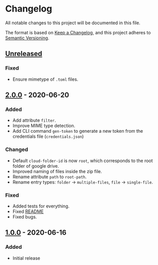 # Changelog

All notable changes to this project will be documented in this file.

The format is based on [Keep a Changelog](https://keepachangelog.com/en/1.0.0/),
and this project adheres to [Semantic Versioning](https://semver.org/spec/v2.0.0.html).

## [Unreleased]

### Fixed

- Ensure mimetype of `.toml` files.

## [2.0.0] - 2020-06-20

### Added

- Add attribute `filter`.
- Improve MIME type detection.
- Add CLI command `gen-token` to generate a new token from the credentials file (`credentials.json`)

### Changed

- Default `cloud-folder-id` is now `root`, which corresponds to the root folder of google drive.
- Improved naming of files inside the zip file.
- Rename attribute `path` to `root-path`.
- Rename entry types: `folder` → `multiple-files`, `file` → `single-file`.

### Fixed

- Added tests for everything.
- Fixed [README](README.md)
- Fixed bugs.

## [1.0.0] - 2020-06-16

### Added

- Initial release

[unreleased]: https://github.com/sralloza/backup-to-cloud/compare/v2.0.0...HEAD
[2.0.0]: https://github.com/sralloza/backup-to-cloud/compare/v1.0.0...v2.0.0
[1.0.0]: https://github.com/sralloza/backup-to-cloud/releases/tag/v1.0.0
